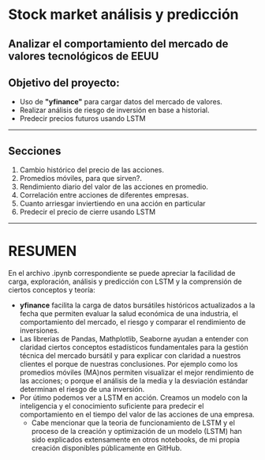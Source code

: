 # Stock market análisis y predicción
## Analizar el comportamiento del mercado de valores tecnológicos de EEUU
## Objetivo del proyecto:
  - Uso de **"yfinance"** para cargar datos del mercado de valores.
  - Realizar análisis de riesgo de inversión en base a historial.
  - Predecir precios futuros usando LSTM
---
## Secciones
  1. Cambio histórico del precio de las acciones.
  2. Promedios móviles, para que sirven?.
  3. Rendimiento diario del valor de las acciones en promedio.
  4. Correlación entre acciones de diferentes empresas.
  5. Cuanto arriesgar inviertiendo en una acción en particular
  6. Predecir el precio de cierre usando LSTM
  ---
# RESUMEN
 En el archivo .ipynb correspondiente se puede apreciar la facilidad de carga, exploración, análisis y predicción con LSTM y la comprensión de ciertos conceptos y teoría:

  - **yfinance** facilita la carga de datos bursátiles históricos actualizados a la fecha que permiten evaluar la salud económica de una industria, el comportamiento del mercado, el riesgo y comparar el rendimiento de inversiones.
  - Las librerias de Pandas, Mathplotlib, Seaborne ayudan a entender con claridad ciertos conceptos estadísticos fundamentales para la gestión técnica del mercado bursátil y para explicar con claridad a nuestros clientes el porque de nuestras conclusiones. Por ejemplo como los promedios móviles (MA)nos permiten visualizar el mejor rendimiento de las acciones; o porque el análisis de la media y la desviación estándar determinan el riesgo de una inversión.
  - Por útimo podemos ver a LSTM en acción. Creamos un modelo con la inteligencia y el conocimiento suficiente para predecir el comportamiento en el tiempo del valor de las acciones de una empresa.
    - Cabe mencionar que la teoria de funcionamiento de LSTM y el proceso de la creación y optimización de un modelo (LSTM) han sido explicados extensamente en otros notebooks, de mi propia creación disponibles públicamente en GitHub.
